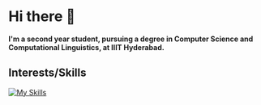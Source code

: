 # Hi there 👋


**I'm a second year student, pursuing a degree in Computer Science and Computational Linguistics, at IIIT Hyderabad.**

## Interests/Skills

[![My Skills](https://skillicons.dev/icons?i=js,html,css,bootstrap,c,cpp,py,flask,gcp,heroku,mysql,postman,sklearn,bots&perline=7)](https://skillicons.dev)


<!--
**HariShankar08/HariShankar08** is a ✨ _special_ ✨ repository because its `README.md` (this file) appears on your GitHub profile.

Here are some ideas to get you started:

- 🔭 I’m currently working on ...
- 🌱 I’m currently learning ...
- 👯 I’m looking to collaborate on ...
- 🤔 I’m looking for help with ...
- 💬 Ask me about ...
- 📫 How to reach me: ...
- 😄 Pronouns: ...
- ⚡ Fun fact: ...
-->
